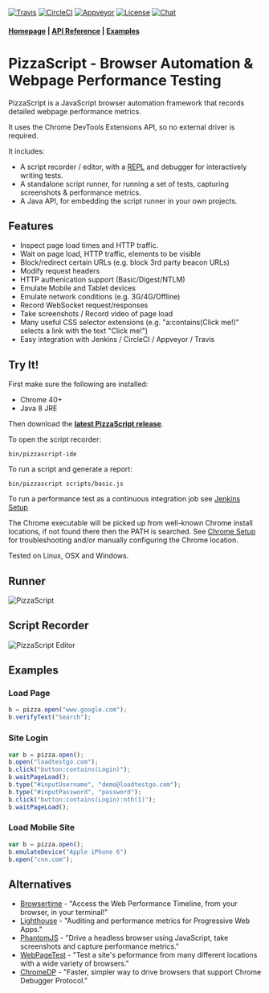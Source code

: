 [![Travis](https://travis-ci.org/loadtestgo/pizzascript.svg?branch=master)](https://travis-ci.org/loadtestgo/pizzascript)
[![CircleCI](https://circleci.com/gh/loadtestgo/pizzascript.svg?style=shield)](https://circleci.com/gh/loadtestgo/pizzascript)
[![Appveyor](https://ci.appveyor.com/api/projects/status/9tykv1ta0647gu77?svg=true)](https://ci.appveyor.com/project/loadtestgo/pizzascript)
[![License](https://img.shields.io/badge/licence-BSD--3--Clause-blue.svg)](https://github.com/loadtestgo/pizzascript/blob/master/LICENSE.BSD)
[![Chat](https://badges.gitter.im/loadtestgo/pizzascipt.svg)](https://gitter.im/pizzascript/Lobby)

#### [Homepage](http://pizzascript.org) | [API Reference](http://pizzascript.org/api) | [Examples](https://github.com/loadtestgo/pizzascript/wiki/Examples)

# PizzaScript - Browser Automation & Webpage Performance Testing

PizzaScript is a JavaScript browser automation framework that records detailed webpage performance metrics.

It uses the Chrome DevTools Extensions API, so no external driver is required.

It includes:

- A script recorder / editor, with a [REPL](https://en.wikipedia.org/wiki/Read%E2%80%93eval%E2%80%93print_loop)
  and debugger for interactively writing tests.
- A standalone script runner, for running a set of tests, capturing screenshots & performance metrics.
- A Java API, for embedding the script runner in your own projects.

## Features

- Inspect page load times and HTTP traffic.
- Wait on page load, HTTP traffic, elements to be visible
- Block/redirect certain URLs (e.g. block 3rd party beacon URLs)
- Modify request headers
- HTTP authenication support (Basic/Digest/NTLM)
- Emulate Mobile and Tablet devices
- Emulate network conditions (e.g. 3G/4G/Offline)
- Record WebSocket request/responses
- Take screenshots / Record video of page load
- Many useful CSS selector extensions (e.g. "a:contains(Click me!)" selects a link with the
  text "Click me!")
- Easy integration with Jenkins / CircleCI / Appveyor / Travis

## Try It!

First make sure the following are installed:

+ Chrome 40+
+ Java 8 JRE

Then download the **[latest PizzaScript release](https://github.com/loadtestgo/pizzascript/releases/download/v0.2.10/pizzascript-0.2.10.zip)**.

To open the script recorder:

    bin/pizzascript-ide


To run a script and generate a report:

    bin/pizzascript scripts/basic.js


To run a performance test as a continuous integration job see [Jenkins Setup](https://github.com/loadtestgo/pizzascript/wiki/Jenkins-Setup)

The Chrome executable will be picked up from well-known Chrome install locations, if not found there then the PATH is searched.  See [Chrome Setup](https://github.com/loadtestgo/pizzascript/wiki/Chrome-Setup) for troubleshooting and/or manually configuring the Chrome location.

Tested on Linux, OSX and Windows.

## Runner

![PizzaScript](docs/cmdline.png)

## Script Recorder

![PizzaScript Editor](script-editor/script-record.gif)

## Examples

### Load Page

```javascript
b = pizza.open("www.google.com");
b.verifyText("Search");
```

### Site Login

```javascript
var b = pizza.open();
b.open("loadtestgo.com");
b.click("button:contains(Login)");
b.waitPageLoad();
b.type("#inputUsername", "demo@loadtestgo.com");
b.type("#inputPassword", "password");
b.click("button:contains(Login):nth(1)");
b.waitPageLoad();
```

### Load Mobile Site

```javascript
var b = pizza.open();
b.emulateDevice("Apple iPhone 6")
b.open("cnn.com");
```

## Alternatives

* [Browsertime](https://github.com/sitespeedio/browsertime) - "Access the Web Performance Timeline, from your browser, in your terminal!"
* [Lighthouse](https://github.com/GoogleChrome/lighthouse) - "Auditing and performance metrics for Progressive Web Apps."
* [PhantomJS](http://phantomjs.org) - "Drive a headless browser using JavaScript, take screenshots and capture performance metrics."
* [WebPageTest](https://www.webpagetest.org) - "Test a site's peformance from many different locations with a wide variety of browsers."
* [ChromeDP](https://github.com/knq/chromedp) - "Faster, simpler way to drive browsers that support Chrome Debugger Protocol."
